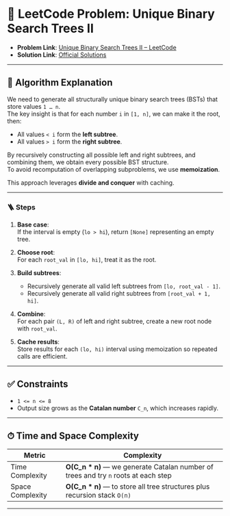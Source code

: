# 🧩 LeetCode Problem: Unique Binary Search Trees II

- **Problem Link**: [Unique Binary Search Trees II – LeetCode](https://leetcode.com/problems/unique-binary-search-trees-ii/)
- **Solution Link**: [Official Solutions](https://leetcode.com/problems/unique-binary-search-trees-ii/solutions/)

---

## 🧠 Algorithm Explanation

We need to generate all structurally unique binary search trees (BSTs) that store values `1 … n`.  
The key insight is that for each number `i` in `[1, n]`, we can make it the root, then:

- All values `< i` form the **left subtree**.
- All values `> i` form the **right subtree**.

By recursively constructing all possible left and right subtrees, and combining them, we obtain every possible BST structure.  
To avoid recomputation of overlapping subproblems, we use **memoization**.

This approach leverages **divide and conquer** with caching.

---

### 🪜 Steps

1. **Base case**:  
   If the interval is empty (`lo > hi`), return `[None]` representing an empty tree.

2. **Choose root**:  
   For each `root_val` in `[lo, hi]`, treat it as the root.

3. **Build subtrees**:  
   - Recursively generate all valid left subtrees from `[lo, root_val - 1]`.  
   - Recursively generate all valid right subtrees from `[root_val + 1, hi]`.

4. **Combine**:  
   For each pair `(L, R)` of left and right subtree, create a new root node with `root_val`.

5. **Cache results**:  
   Store results for each `(lo, hi)` interval using memoization so repeated calls are efficient.

---

## ✅ Constraints

- `1 <= n <= 8`  
- Output size grows as the **Catalan number** `C_n`, which increases rapidly.  

---

## ⏱ Time and Space Complexity

| Metric            | Complexity |
|-------------------|------------|
| Time Complexity   | **O(C_n * n)** — we generate Catalan number of trees and try `n` roots at each step |
| Space Complexity  | **O(C_n * n)** — to store all tree structures plus recursion stack `O(n)` |

---
